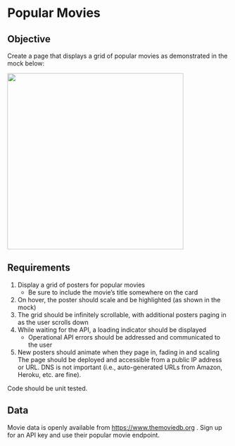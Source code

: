 # Popular Movies

## Objective
Create a page that displays a grid of popular movies as demonstrated in the mock below:

<img src="/public/mockup.gif?raw=true" width="400px">

 ## Requirements
1. Display a grid of posters for popular movies
    * Be sure to include the movie’s title somewhere on the card
2. On hover, the poster should scale and be highlighted (as shown in the mock)
3. The grid should be infinitely scrollable, with additional posters paging in as the user
scrolls down
4. While waiting for the API, a loading indicator should be displayed
    * Operational API errors should be addressed and communicated to the user
5. New posters should animate when they page in, fading in and scaling
The page should be deployed and accessible from a public IP address or URL. DNS is not important (i.e., auto-generated URLs from Amazon, Heroku, etc. are fine).

Code should be unit tested.

## Data
Movie data is openly available from  https://www.themoviedb.org . Sign up for an API key and use their popular movie endpoint.
